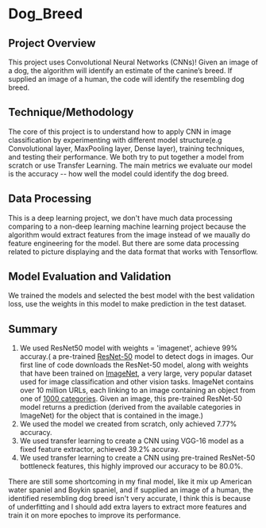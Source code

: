 # Dog_Breed

## Project Overview 

This project uses Convolutional Neural Networks (CNNs)! Given an image of a dog, the algorithm will identify an estimate of the canine’s breed. If supplied an image of a human, the code will identify the resembling dog breed.

##  Technique/Methodology

The core of this project is to understand how to apply CNN in image classification by experimenting with different model structure(e.g Convolutional layer, MaxPooling layer, Dense layer), training techniques, and testing their performance. We both try to put together a model from scratch or use Transfer Learning. The main metrics we evaluate our model is the accuracy -- how well the model could identify the dog breed.

## Data Processing

This is a deep learning project, we don't have much data processing comparing to a non-deep learning machine learning project because the algorithm would extract features from the image instead of we maually do feature engineering for the model. But there are some data processing related to picture displaying and the data format that works with Tensorflow.

## Model Evaluation and Validation

We trained the models and selected the best model with the best validation loss, use the weights in this model to make prediction in the test dataset.

## Summary

1. We used ResNet50 model with weights = 'imagenet', achieve 99% accuray.( a pre-trained [ResNet-50](http://ethereon.github.io/netscope/#/gist/db945b393d40bfa26006) model to detect dogs in images.  Our first line of code downloads the ResNet-50 model, along with weights that have been trained on [ImageNet](http://www.image-net.org/), a very large, very popular dataset used for image classification and other vision tasks.  ImageNet contains over 10 million URLs, each linking to an image containing an object from one of [1000 categories](https://gist.github.com/yrevar/942d3a0ac09ec9e5eb3a).  Given an image, this pre-trained ResNet-50 model returns a prediction (derived from the available categories in ImageNet) for the object that is contained in the image.)
2. We used the model we created from scratch, only achieved 7.77% accuracy.
3. We used transfer learning to create a CNN using  VGG-16 model as a fixed feature extractor, achieved 39.2% accuray.
4. We used transfer learning to create a CNN using pre-trained ResNet-50 bottleneck features, this highly improved our accuracy to be 80.0%.

There are still some shortcoming in my final model, like it mix up American water spaniel and Boykin spaniel, and if supplied an image of a human, the identified resembling dog breed isn't very accurate, I think this is because of underfitting and I should add extra layers to extract more features and train it on more epoches to improve its performance.




